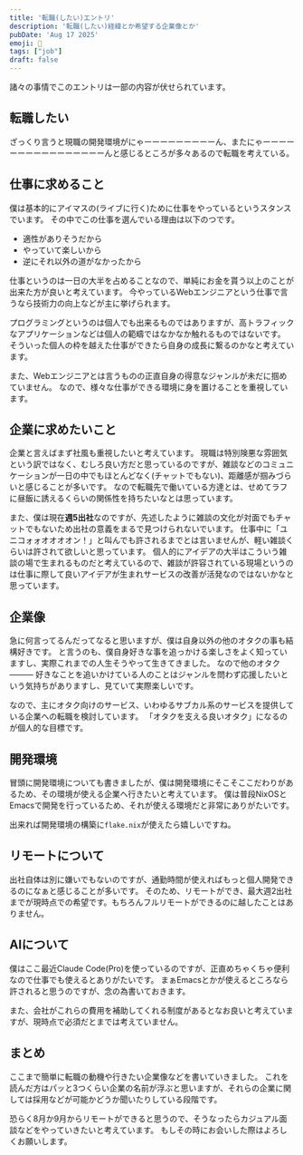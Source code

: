 ```yaml
---
title: '転職(したい)エントリ'
description: '転職(したい)経緯とか希望する企業像とか'
pubDate: 'Aug 17 2025'
emoji: 🦊
tags: ["job"]
draft: false
---
```


諸々の事情でこのエントリは一部の内容が伏せられています。

## 転職したい

ざっくり言うと現職の開発環境がにゃーーーーーーーーーん、またにゃーーーーーーーーーーーーーーーーんと感じるところが多々あるので転職を考えている。

## 仕事に求めること

僕は基本的にアイマスの(ライブに行く)ために仕事をやっているというスタンスでいます。
その中でこの仕事を選んでいる理由は以下のつです。

- 適性がありそうだから
- やっていて楽しいから
- 逆にそれ以外の道がなかったから

仕事というのは一日の大半を占めることなので、単純にお金を貰う以上のことが出来た方が良いと考えています。
今やっているWebエンジニアという仕事で言うなら技術力の向上などが主に挙げられます。

プログラミングというのは個人でも出来るものではありますが、高トラフィックなアプリケーションなどは個人の範疇ではなかなか触れるものではないです。
そういった個人の枠を越えた仕事ができたら自身の成長に繋るのかなと考えています。

また、Webエンジニアとは言うものの正直自身の得意なジャンルが未だに掴めていません。
なので、様々な仕事ができる環境に身を置けることを重視しています。

## 企業に求めたいこと

企業と言えばまず社風も重視したいと考えています。
現職は特別険悪な雰囲気という訳ではなく、むしろ良い方だと思っているのですが、雑談などのコミュニケーションが一日の中でもほとんどなく(チャットでもない)、距離感が掴みづらいと感じることが多いです。
なので転職先で働いている方達とは、せめてラフに昼飯に誘えるくらいの関係性を持ちたいなとは思っています。

また、僕は現在**週5出社**なのですが、先述したように雑談の文化が対面でもチャットでもないため出社の意義をまるで見つけられないでいます。
仕事中に「ユニコォォオオオオン！」と叫んでも許されるまでとは言いませんが、軽い雑談くらいは許されて欲しいと思っています。
個人的にアイデアの大半はこういう雑談の場で生まれるものだと考えているので、雑談が許容されている現場というのは仕事に際して良いアイデアが生まれサービスの改善が活発なのではないかなと思っています。

## 企業像

急に何言ってるんだってなると思いますが、僕は自身以外の他のオタクの事も結構好きです。
と言うのも、僕自身好きな事を追っかける楽しさをよく知っていますし、実際これまでの人生そうやって生きてきました。
なので他のオタク———
好きなことを追いかけている人のことはジャンルを問わず応援したいという気持ちがありますし、見ていて実際楽しいです。

なので、主にオタク向けのサービス、いわゆるサブカル系のサービスを提供している企業への転職を検討しています。
「オタクを支える良いオタク」になるのが個人的な目標です。

## 開発環境

冒頭に開発環境についても書きましたが、僕は開発環境にそこそここだわりがあるため、その環境が使える企業へ行きたいと考えています。
僕は普段NixOSとEmacsで開発を行っているため、それが使える環境だと非常にありがたいです。

出来れば開発環境の構築に`flake.nix`が使えたら嬉しいですね。

## リモートについて

出社自体は別に嫌いでもないのですが、通勤時間が使えればもっと個人開発できるのになぁと感じることが多いです。
そのため、リモートができ、最大週2出社までが現時点での希望です。もちろんフルリモートができるのに越したことはありません。

## AIについて

僕はここ最近Claude
Code(Pro)を使っているのですが、正直めちゃくちゃ便利なので仕事でも使えるとありがたいです。
まぁEmacsとかが使えるところなら許されると思うのですが、念の為書いておきます。

また、会社がこれらの費用を補助してくれる制度があるとなお良いと考えていますが、現時点で必須だとまでは考えていません。

## まとめ

ここまで簡単に転職の動機や行きたい企業像などを書いていきました。
これを読んだ方はパッと3つくらい企業の名前が浮ぶと思いますが、それらの企業に関しては採用などが可能かどうか聞いたりしている段階です。

恐らく8月か9月からリモートができると思うので、そうなったらカジュアル面談などをやっていきたいと考えています。
もしその時にお会いした際はよろしくお願いします。
